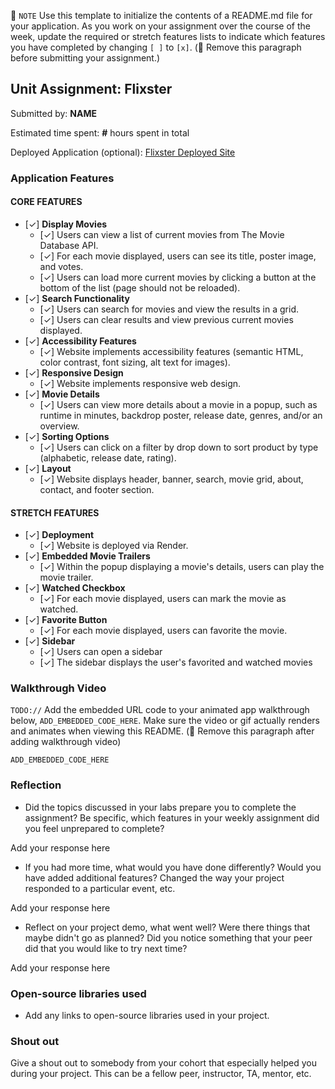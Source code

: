 📝 `NOTE` Use this template to initialize the contents of a README.md file for your application. As you work on your assignment over the course of the week, update the required or stretch features lists to indicate which features you have completed by changing `[ ]` to `[x]`. (🚫 Remove this paragraph before submitting your assignment.)

## Unit Assignment: Flixster

Submitted by: **NAME**

Estimated time spent: **#** hours spent in total

Deployed Application (optional): [Flixster Deployed Site](ADD_LINK_HERE)

### Application Features

#### CORE FEATURES


- [✓] **Display Movies**
  - [✓] Users can view a list of current movies from The Movie Database API.
  - [✓] For each movie displayed, users can see its title, poster image, and votes.
  - [✓] Users can load more current movies by clicking a button at the bottom of the list (page should not be reloaded).
- [✓] **Search Functionality**
  - [✓] Users can search for movies and view the results in a grid.
  - [✓] Users can clear results and view previous current movies displayed.
- [✓] **Accessibility Features**
  - [✓] Website implements accessibility features (semantic HTML, color contrast, font sizing, alt text for images).
- [✓] **Responsive Design**
  - [✓] Website implements responsive web design.
- [✓] **Movie Details**
  - [✓] Users can view more details about a movie in a popup, such as runtime in minutes, backdrop poster, release date, genres, and/or an overview.
- [✓] **Sorting Options**
  - [✓] Users can click on a filter by drop down to sort product by type (alphabetic, release date, rating).
- [✓] **Layout**
  - [✓] Website displays header, banner, search, movie grid, about, contact, and footer section.

#### STRETCH FEATURES

- [✓] **Deployment**
  - [✓] Website is deployed via Render.
- [✓] **Embedded Movie Trailers**
  - [✓] Within the popup displaying a movie's details, users can play the movie trailer.
- [✓] **Watched Checkbox**
  - [✓] For each movie displayed, users can mark the movie as watched.
- [✓] **Favorite Button**
  - [✓] For each movie displayed, users can favorite the movie.
- [✓] **Sidebar**
  - [✓] Users can open a sidebar
  - [✓] The sidebar displays the user's favorited and watched movies

### Walkthrough Video

`TODO://` Add the embedded URL code to your animated app walkthrough below, `ADD_EMBEDDED_CODE_HERE`. Make sure the video or gif actually renders and animates when viewing this README. (🚫 Remove this paragraph after adding walkthrough video)

`ADD_EMBEDDED_CODE_HERE`

### Reflection

* Did the topics discussed in your labs prepare you to complete the assignment? Be specific, which features in your weekly assignment did you feel unprepared to complete?

Add your response here

* If you had more time, what would you have done differently? Would you have added additional features? Changed the way your project responded to a particular event, etc.

Add your response here

* Reflect on your project demo, what went well? Were there things that maybe didn't go as planned? Did you notice something that your peer did that you would like to try next time?

Add your response here

### Open-source libraries used

- Add any links to open-source libraries used in your project.

### Shout out

Give a shout out to somebody from your cohort that especially helped you during your project. This can be a fellow peer, instructor, TA, mentor, etc.
